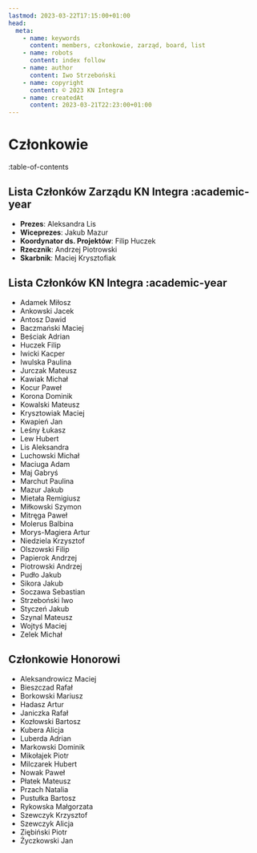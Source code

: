 ```yaml
---
lastmod: 2023-03-22T17:15:00+01:00
head:
  meta:
    - name: keywords
      content: members, członkowie, zarząd, board, list
    - name: robots
      content: index follow
    - name: author
      content: Iwo Strzeboński
    - name: copyright
      content: © 2023 KN Integra
    - name: createdAt
      content: 2023-03-21T22:23:00+01:00
---
```


# Członkowie

:table-of-contents

## Lista Członków Zarządu KN Integra :academic-year

- **Prezes**: Aleksandra Lis
- **Wiceprezes**: Jakub Mazur
- **Koordynator ds. Projektów**: Filip Huczek
- **Rzecznik**: Andrzej Piotrowski
- **Skarbnik**: Maciej Krysztofiak

## Lista Członków KN Integra :academic-year

- Adamek Miłosz
- Ankowski Jacek
- Antosz Dawid
- Baczmański Maciej
- Beściak Adrian
- Huczek Filip
- Iwicki Kacper
- Iwulska Paulina
- Jurczak Mateusz
- Kawiak Michał
- Kocur Paweł
- Korona Dominik
- Kowalski Mateusz
- Krysztowiak Maciej
- Kwapień Jan
- Leśny Łukasz
- Lew Hubert
- Lis Aleksandra
- Luchowski Michał
- Maciuga Adam
- Maj Gabryś
- Marchut Paulina
- Mazur Jakub
- Mietała Remigiusz
- Miłkowski Szymon
- Mitręga Paweł
- Molerus Balbina
- Morys-Magiera Artur
- Niedziela Krzysztof
- Olszowski Filip
- Papierok Andrzej
- Piotrowski Andrzej
- Pudło Jakub
- Sikora Jakub
- Soczawa Sebastian
- Strzeboński Iwo
- Styczeń Jakub
- Szynal Mateusz
- Wojtyś Maciej
- Zelek Michał

## Członkowie Honorowi

- Aleksandrowicz Maciej
- Bieszczad Rafał
- Borkowski Mariusz
- Hadasz Artur
- Janiczka Rafał
- Kozłowski Bartosz
- Kubera Alicja
- Luberda Adrian
- Markowski Dominik
- Mikołajek Piotr
- Milczarek Hubert
- Nowak Paweł
- Płatek Mateusz
- Przach Natalia
- Pustułka Bartosz
- Rykowska Małgorzata
- Szewczyk Krzysztof
- Szewczyk Alicja
- Ziębiński Piotr
- Życzkowski Jan
